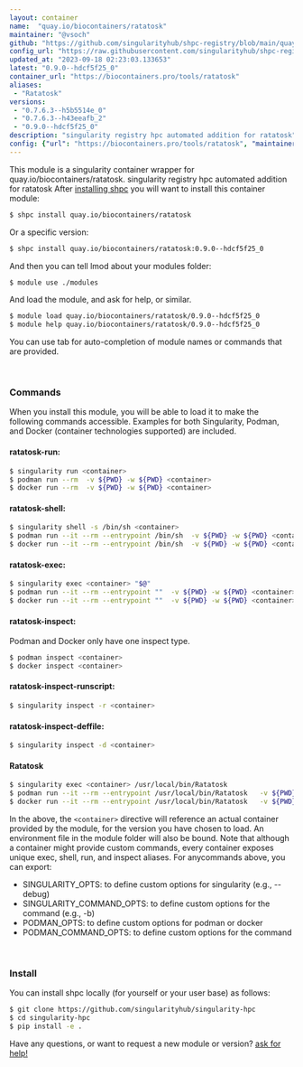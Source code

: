 ```yaml
---
layout: container
name:  "quay.io/biocontainers/ratatosk"
maintainer: "@vsoch"
github: "https://github.com/singularityhub/shpc-registry/blob/main/quay.io/biocontainers/ratatosk/container.yaml"
config_url: "https://raw.githubusercontent.com/singularityhub/shpc-registry/main/quay.io/biocontainers/ratatosk/container.yaml"
updated_at: "2023-09-18 02:23:03.133653"
latest: "0.9.0--hdcf5f25_0"
container_url: "https://biocontainers.pro/tools/ratatosk"
aliases:
 - "Ratatosk"
versions:
 - "0.7.6.3--h5b5514e_0"
 - "0.7.6.3--h43eeafb_2"
 - "0.9.0--hdcf5f25_0"
description: "singularity registry hpc automated addition for ratatosk"
config: {"url": "https://biocontainers.pro/tools/ratatosk", "maintainer": "@vsoch", "description": "singularity registry hpc automated addition for ratatosk", "latest": {"0.9.0--hdcf5f25_0": "sha256:48a9f930a37ead3ac1365ad32ddd5ef8153a196bda773fea7e30ffd6f40f2ad4"}, "tags": {"0.7.6.3--h5b5514e_0": "sha256:19319f6b739e7fa05c5e25eb1f22effdf02b14c0fffe0f5f38f484d4f4fc1572", "0.7.6.3--h43eeafb_2": "sha256:19db80414eb8daa0a190d8d8a71c5a89f6253fa1f2968ba69b71661b07ba6b07", "0.9.0--hdcf5f25_0": "sha256:48a9f930a37ead3ac1365ad32ddd5ef8153a196bda773fea7e30ffd6f40f2ad4"}, "docker": "quay.io/biocontainers/ratatosk", "aliases": {"Ratatosk": "/usr/local/bin/Ratatosk"}}
---
```


This module is a singularity container wrapper for quay.io/biocontainers/ratatosk.
singularity registry hpc automated addition for ratatosk
After [installing shpc](#install) you will want to install this container module:


```bash
$ shpc install quay.io/biocontainers/ratatosk
```

Or a specific version:

```bash
$ shpc install quay.io/biocontainers/ratatosk:0.9.0--hdcf5f25_0
```

And then you can tell lmod about your modules folder:

```bash
$ module use ./modules
```

And load the module, and ask for help, or similar.

```bash
$ module load quay.io/biocontainers/ratatosk/0.9.0--hdcf5f25_0
$ module help quay.io/biocontainers/ratatosk/0.9.0--hdcf5f25_0
```

You can use tab for auto-completion of module names or commands that are provided.

<br>

### Commands

When you install this module, you will be able to load it to make the following commands accessible.
Examples for both Singularity, Podman, and Docker (container technologies supported) are included.

#### ratatosk-run:

```bash
$ singularity run <container>
$ podman run --rm  -v ${PWD} -w ${PWD} <container>
$ docker run --rm  -v ${PWD} -w ${PWD} <container>
```

#### ratatosk-shell:

```bash
$ singularity shell -s /bin/sh <container>
$ podman run --it --rm --entrypoint /bin/sh  -v ${PWD} -w ${PWD} <container>
$ docker run --it --rm --entrypoint /bin/sh  -v ${PWD} -w ${PWD} <container>
```

#### ratatosk-exec:

```bash
$ singularity exec <container> "$@"
$ podman run --it --rm --entrypoint ""  -v ${PWD} -w ${PWD} <container> "$@"
$ docker run --it --rm --entrypoint ""  -v ${PWD} -w ${PWD} <container> "$@"
```

#### ratatosk-inspect:

Podman and Docker only have one inspect type.

```bash
$ podman inspect <container>
$ docker inspect <container>
```

#### ratatosk-inspect-runscript:

```bash
$ singularity inspect -r <container>
```

#### ratatosk-inspect-deffile:

```bash
$ singularity inspect -d <container>
```


#### Ratatosk

```bash
$ singularity exec <container> /usr/local/bin/Ratatosk
$ podman run --it --rm --entrypoint /usr/local/bin/Ratatosk   -v ${PWD} -w ${PWD} <container> -c " $@"
$ docker run --it --rm --entrypoint /usr/local/bin/Ratatosk   -v ${PWD} -w ${PWD} <container> -c " $@"
```



In the above, the `<container>` directive will reference an actual container provided
by the module, for the version you have chosen to load. An environment file in the
module folder will also be bound. Note that although a container
might provide custom commands, every container exposes unique exec, shell, run, and
inspect aliases. For anycommands above, you can export:

 - SINGULARITY_OPTS: to define custom options for singularity (e.g., --debug)
 - SINGULARITY_COMMAND_OPTS: to define custom options for the command (e.g., -b)
 - PODMAN_OPTS: to define custom options for podman or docker
 - PODMAN_COMMAND_OPTS: to define custom options for the command

<br>

### Install

You can install shpc locally (for yourself or your user base) as follows:

```bash
$ git clone https://github.com/singularityhub/singularity-hpc
$ cd singularity-hpc
$ pip install -e .
```

Have any questions, or want to request a new module or version? [ask for help!](https://github.com/singularityhub/singularity-hpc/issues)
